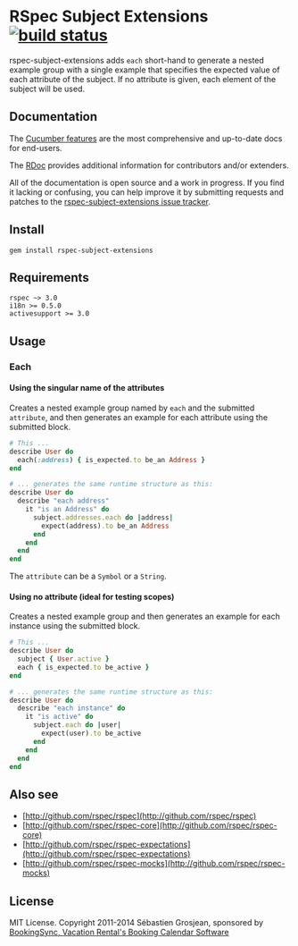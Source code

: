 # RSpec Subject Extensions [![build status](https://secure.travis-ci.org/ZenCocoon/rspec-subject-extensions.png)](http://travis-ci.org/ZenCocoon/rspec-subject-extensions)

rspec-subject-extensions adds `each` short-hand to generate a nested example group with
a single example that specifies the expected value of each attribute of the subject.
If no attribute is given, each element of the subject will be used.

## Documentation

The [Cucumber features](http://relishapp.com/ZenCocoon/rspec-subject-extensions)
are the most comprehensive and up-to-date docs for end-users.

The [RDoc](http://rubydoc.info/gems/rspec-subject-extensions/0.3.0/frames) provides
additional information for contributors and/or extenders.

All of the documentation is open source and a work in progress. If you find it
lacking or confusing, you can help improve it by submitting requests and
patches to the [rspec-subject-extensions issue
tracker](https://github.com/ZenCocoon/rspec-subject-extensions/issues).

## Install

    gem install rspec-subject-extensions

## Requirements

    rspec ~> 3.0
    i18n >= 0.5.0
    activesupport >= 3.0

## Usage

### Each

#### Using the singular name of the attributes

Creates a nested example group named by `each` and the submitted `attribute`,
and then generates an example for each attribute using the submitted block.

```ruby
# This ...
describe User do
  each(:address) { is_expected.to be_an Address }
end

# ... generates the same runtime structure as this:
describe User do
  describe "each address"
    it "is an Address" do
      subject.addresses.each do |address|
        expect(address).to be_an Address
      end
    end
  end
end
```

The `attribute` can be a `Symbol` or a `String`.

#### Using no attribute (ideal for testing scopes)

Creates a nested example group and then generates an example
for each instance using the submitted block.

```ruby
# This ...
describe User do
  subject { User.active }
  each { is_expected.to be_active }
end

# ... generates the same runtime structure as this:
describe User do
  describe "each instance" do
    it "is active" do
      subject.each do |user|
        expect(user).to be_active
      end
    end
  end
end
```

## Also see

* [http://github.com/rspec/rspec](http://github.com/rspec/rspec)
* [http://github.com/rspec/rspec-core](http://github.com/rspec/rspec-core)
* [http://github.com/rspec/rspec-expectations](http://github.com/rspec/rspec-expectations)
* [http://github.com/rspec/rspec-mocks](http://github.com/rspec/rspec-mocks)

## License

MIT License. Copyright 2011-2014 Sébastien Grosjean, sponsored by [BookingSync, Vacation Rental's Booking Calendar Software](http://www.bookingsync.com)
